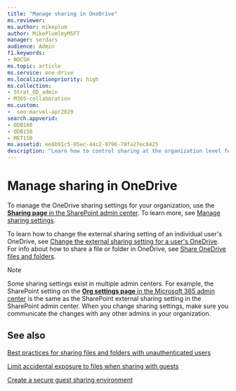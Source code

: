 ```yaml
---
title: "Manage sharing in OneDrive"
ms.reviewer: 
ms.author: mikeplum
author: MikePlumleyMSFT
manager: serdars
audience: Admin
f1.keywords:
- NOCSH
ms.topic: article
ms.service: one-drive
ms.localizationpriority: high
ms.collection: 
- Strat_OD_admin
- M365-collaboration
ms.custom:
-  seo-marvel-apr2020
search.appverid:
- ODB160
- ODB150
- MET150
ms.assetid: ee8b91c5-05ec-44c2-9796-78fa27ec8425
description: "Learn how to control sharing at the organization level for OneDrive."
---
```


# Manage sharing in OneDrive

To manage the OneDrive sharing settings for your organization, use the [**Sharing page** in the SharePoint admin center](https://admin.microsoft.com/sharepoint?page=sharing&modern=true). To learn more, see [Manage sharing settings](/sharepoint/turn-external-sharing-on-or-off).

To learn how to change the external sharing setting of an individual user's OneDrive, see [Change the external sharing setting for a user's OneDrive](user-external-sharing-settings.md). For info about how to share a file or folder in OneDrive, see [Share OneDrive files and folders](https://support.office.com/article/9fcc2f7d-de0c-4cec-93b0-a82024800c07#BKMK_BusinessTab).

> [!NOTE]
> Some sharing settings exist in multiple admin centers. For example, the SharePoint setting on the [**Org settings page** in the Microsoft 365 admin center](https://admin.microsoft.com/AdminPortal/Home#/SettingsMultiPivot) is the same as the SharePoint external sharing setting in the SharePoint admin center. When you change sharing settings, make sure you communicate the changes with any other admins in your organization. 

## See also

[Best practices for sharing files and folders with unauthenticated users](/Office365/Enterprise/best-practices-anonymous-sharing)

[Limit accidental exposure to files when sharing with guests](/Office365/Enterprise/sharing-limit-accidental-exposure)

[Create a secure guest sharing environment](/Office365/Enterprise/create-a-secure-guest-sharing-environment)
